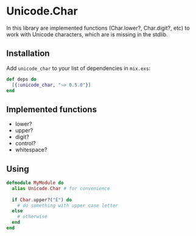 # Unicode.Char

In this library are implemented functions (Char.lower?, Char.digit?, etc) to work with Unicode characters, which are is missing in the stdlib.

## Installation

Add `unicode_char` to your list of dependencies in `mix.exs`:

```elixir
def deps do
  [{:unicode_char, "~> 0.5.0"}]
end
```

## Implemented functions

* lower?
* upper?
* digit?
* control?
* whitespace?

## Using

```elixir
defmodule MyModule do
  alias Unicode.Char # for convenience
  
  if Char.upper?("È") do
    # do something with upper case letter
  else
    # otherwise
  end
end
```
